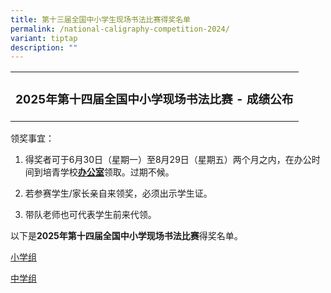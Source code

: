 ```yaml
---
title: 第十三届全国中小学生现场书法比赛得奖名单
permalink: /national-caligraphy-competition-2024/
variant: tiptap
description: ""
---
```

<table style="minWidth: 50px">
<colgroup>
<col>
<col>
</colgroup>
<tbody>
<tr>
<td rowspan="1" colspan="2">
<h3><strong>2025年第十四届全国中小学现场书法比赛 - 成绩公布</strong></h3>
</td>
</tr>
</tbody>
</table>
<p>领奖事宜：</p>
<ol data-tight="true" class="tight">
<li>
<p>得奖者可于6月30日（星期一）至8月29日（星期五）两个月之内，在办公时间到培青学校<strong><u>办公室</u></strong>领取。过期不候。</p>
</li>
<li>
<p>若参赛学生/家长亲自来领奖，必须出示学生证。</p>
</li>
<li>
<p>带队老师也可代表学生前来代领。</p>
</li>
</ol>
<p></p>
<p>以下是<strong>2025年第十四届全国中小学现场书法比赛</strong>得奖名单。</p>
<p></p>
<p><a href="/files/2025_Chinese_Calligraphy_Competition_Result_Primary.pdf" rel="noopener noreferrer nofollow" target="_blank">小学组</a>
</p>
<p></p>
<p><a href="/files/2025_Chinese_Calligraphy_Competition_Result_Secondary.pdf" rel="noopener noreferrer nofollow" target="_blank">中学组</a>
</p>